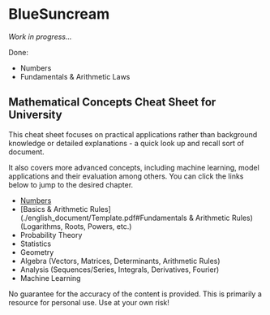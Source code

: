 # BlueSuncream


*Work in progress...*

Done: 

* Numbers
* Fundamentals \& Arithmetic Laws

## Mathematical Concepts Cheat Sheet for University

This cheat sheet focuses on practical applications rather than background knowledge or detailed explanations - a quick look up and recall sort of document. 

It also covers more advanced concepts, including machine learning, model applications and their evaluation among others. You can click the links below to jump to the desired chapter. 

- [Numbers](./english_document/Template.pdf#chapter:Numbers)
- [Basics & Arithmetic Rules](./english_document/Template.pdf#Fundamentals & Arithmetic Rules) (Logarithms, Roots, Powers, etc.)
- Probability Theory
- Statistics
- Geometry
- Algebra (Vectors, Matrices, Determinants, Arithmetic Rules)
- Analysis (Sequences/Series, Integrals, Derivatives, Fourier)
- Machine Learning

No guarantee for the accuracy of the content is provided. This is primarily a resource for personal use. Use at your own risk!
